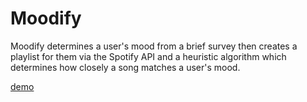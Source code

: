 # Moodify

Moodify determines a user's mood from a brief survey then creates a playlist for them via the Spotify API and a heuristic algorithm which determines how closely a song matches a user's mood.

[demo](https://youtu.be/5507EPwSbqQ)
